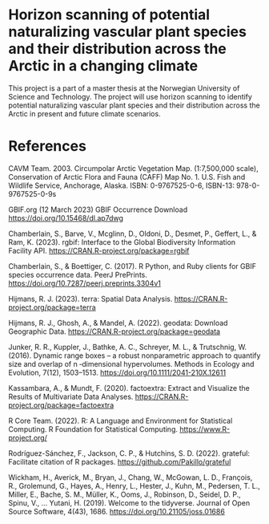# Horizon scanning of potential naturalizing vascular plant species and their distribution across the Arctic in a changing climate
This project is a part of a master thesis at the Norwegian University of Science and Technology.
The project will use horizon scanning to identify potential naturalizing vascular plant species and their distribution across the Arctic in present and future climate scenarios.

# References

CAVM Team. 2003. Circumpolar Arctic Vegetation Map. (1:7,500,000 scale), Conservation of Arctic Flora and Fauna (CAFF) Map No. 1. U.S. Fish and Wildlife Service,          Anchorage, Alaska. ISBN: 0-9767525-0-6, ISBN-13: 978-0-9767525-0-9s  

GBIF.org (12 March 2023) GBIF Occurrence Download  https://doi.org/10.15468/dl.ap7dwg  

Chamberlain, S., Barve, V., Mcglinn, D., Oldoni, D., Desmet, P., Geffert, L., & Ram, K. (2023). rgbif: Interface to the Global Biodiversity Information Facility API. https://CRAN.R-project.org/package=rgbif  

Chamberlain, S., & Boettiger, C. (2017). R Python, and Ruby clients for GBIF species occurrence data. PeerJ PrePrints. https://doi.org/10.7287/peerj.preprints.3304v1  

Hijmans, R. J. (2023). terra: Spatial Data Analysis. https://CRAN.R-project.org/package=terra  

Hijmans, R. J., Ghosh, A., & Mandel, A. (2022). geodata: Download Geographic Data. https://CRAN.R-project.org/package=geodata  

Junker, R. R., Kuppler, J., Bathke, A. C., Schreyer, M. L., & Trutschnig, W. (2016). Dynamic range boxes – a robust nonparametric approach to quantify size and overlap   of n ‐dimensional hypervolumes. Methods in Ecology and Evolution, 7(12), 1503–1513. https://doi.org/10.1111/2041-210X.12611  

Kassambara, A., & Mundt, F. (2020). factoextra: Extract and Visualize the Results of Multivariate Data Analyses. https://CRAN.R-project.org/package=factoextra 

R Core Team. (2022). R: A Language and Environment for Statistical Computing. R Foundation for Statistical Computing. https://www.R-project.org/  

Rodríguez-Sánchez, F., Jackson, C. P., & Hutchins, S. D. (2022). grateful: Facilitate citation of R packages. https://github.com/Pakillo/grateful  

Wickham, H., Averick, M., Bryan, J., Chang, W., McGowan, L. D., François, R., Grolemund, G., Hayes, A., Henry, L., Hester, J., Kuhn, M., Pedersen, T. L., Miller, E., Bache, S. M., Müller, K., Ooms, J., Robinson, D., Seidel, D. P., Spinu, V., … Yutani, H. (2019). Welcome to the tidyverse. Journal of Open Source Software, 4(43), 1686. https://doi.org/10.21105/joss.01686  